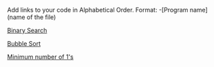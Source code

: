 Add links to your code in Alphabetical Order.
Format: -[Program name](name of the file)

[Binary Search](binary_search.cpp)

[Bubble Sort](bubble_sort.cpp)

[Minimum number of 1's](Row-with-minimum-number-of-1s-in-C++.cpp)
